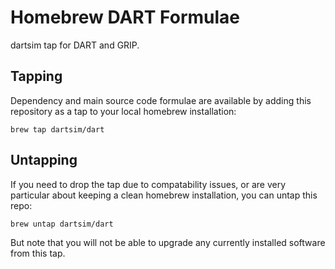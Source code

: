 Homebrew DART Formulae
======================
dartsim tap for DART and GRIP.

Tapping
-------
Dependency and main source code formulae are available by adding this repository as a tap to your local homebrew installation:

    brew tap dartsim/dart

Untapping
---------
If you need to drop the tap due to compatability issues, or are very particular about keeping a clean homebrew installation, you can untap this repo:

    brew untap dartsim/dart

But note that you will not be able to upgrade any currently installed software from this tap.
